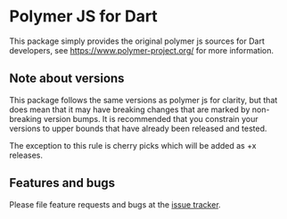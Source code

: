 # Polymer JS for Dart

This package simply provides the original polymer js sources for Dart
developers, see https://www.polymer-project.org/ for more information.

## Note about versions

This package follows the same versions as polymer js for clarity, but that does
mean that it may have breaking changes that are marked by non-breaking version
bumps. It is recommended that you constrain your versions to upper bounds that
have already been released and tested.

The exception to this rule is cherry picks which will be added as +x releases.

## Features and bugs

Please file feature requests and bugs at the [issue tracker][tracker].

[tracker]: https://github.com/dart-lang/polymer_js/issues
